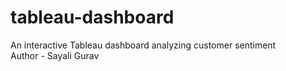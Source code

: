 # tableau-dashboard
An interactive Tableau dashboard analyzing customer sentiment
<br>
Author - Sayali Gurav
